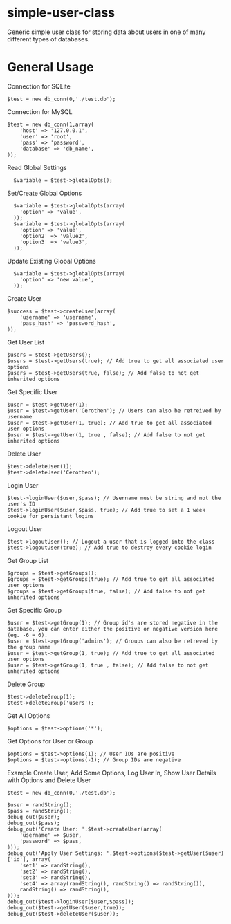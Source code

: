 # simple-user-class
Generic simple user class for storing data about users in one of many different types of databases.

# General Usage
  Connection for SQLite
```
$test = new db_conn(0,'./test.db');
```
  Connection for MySQL
```
$test = new db_conn(1,array(
	'host' => '127.0.0.1',
	'user' => 'root',
	'pass' => 'password',
	'database' => 'db_name',
));
```
  Read Global Settings
```
  $variable = $test->globalOpts();
```
  Set/Create Global Options
```
  $variable = $test->globalOpts(array(
    'option' => 'value',
  ));
  $variable = $test->globalOpts(array(
    'option' => 'value',
    'option2' => 'value2',
    'option3' => 'value3',
  ));
```
  Update Existing Global Options
```
  $variable = $test->globalOpts(array(
    'option' => 'new value',
  ));
```
  Create User
```
$success = $test->createUser(array(
	'username' => 'username',
	'pass_hash' => 'password_hash',
));
```
  Get User List
```
$users = $test->getUsers();
$users = $test->getUsers(true); // Add true to get all associated user options
$users = $test->getUsers(true, false); // Add false to not get inherited options
```
  Get Specific User
```
$user = $test->getUser(1);
$user = $test->getUser('Cerothen'); // Users can also be retreived by username
$user = $test->getUser(1, true); // Add true to get all associated user options
$user = $test->getUser(1, true , false); // Add false to not get inherited options
```
  Delete User
```
$test->deleteUser(1);
$test->deleteUser('Cerothen');
```
  Login User
```
$test->loginUser($user,$pass); // Username must be string and not the user's ID
$test->loginUser($user,$pass, true); // Add true to set a 1 week cookie for persistant logins
```
  Logout User
```
$test->logoutUser(); // Logout a user that is logged into the class
$test->logoutUser(true); // Add true to destroy every cookie login
```
  Get Group List
```
$groups = $test->getGroups();
$groups = $test->getGroups(true); // Add true to get all associated user options
$groups = $test->getGroups(true, false); // Add false to not get inherited options
```
  Get Specific Group
```
$user = $test->getGroup(1); // Group id's are stored negative in the database, you can enter either the positive or negative version here (eg. -6 = 6).
$user = $test->getGroup('admins'); // Groups can also be retreved by the group name
$user = $test->getGroup(1, true); // Add true to get all associated user options
$user = $test->getGroup(1, true , false); // Add false to not get inherited options
```
  Delete Group
```
$test->deleteGroup(1); 
$test->deleteGroup('users');
```
  Get All Options
```
$options = $test->options('*');
```
  Get Options for User or Group
```
$options = $test->options(1); // User IDs are positive
$options = $test->options(-1); // Group IDs are negative
```
Example Create User, Add Some Options, Log User In, Show User Details with Options and Delete User
```
$test = new db_conn(0,'./test.db');

$user = randString();
$pass = randString();
debug_out($user);
debug_out($pass);
debug_out('Create User: '.$test->createUser(array(
	'username' => $user,
	'password' => $pass,
)));
debug_out('Apply User Settings: '.$test->options($test->getUser($user)['id'], array(
	'set1' => randString(),
	'set2' => randString(),
	'set3' => randString(),
	'set4' => array(randString(), randString() => randString()),
	randString() => randString(),
)));
debug_out($test->loginUser($user,$pass));
debug_out($test->getUser($user,true));
debug_out($test->deleteUser($user));
```
